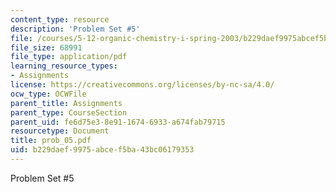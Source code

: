 ```yaml
---
content_type: resource
description: 'Problem Set #5'
file: /courses/5-12-organic-chemistry-i-spring-2003/b229daef9975abcef5ba43bc06179353_prob_05.pdf
file_size: 68991
file_type: application/pdf
learning_resource_types:
- Assignments
license: https://creativecommons.org/licenses/by-nc-sa/4.0/
ocw_type: OCWFile
parent_title: Assignments
parent_type: CourseSection
parent_uid: fe6d75e3-8e91-1674-6933-a674fab79715
resourcetype: Document
title: prob_05.pdf
uid: b229daef-9975-abce-f5ba-43bc06179353
---
```

Problem Set #5
